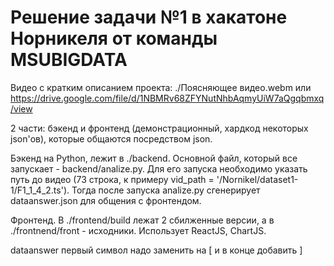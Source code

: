 # Решение задачи №1 в хакатоне Норникеля от команды MSUBIGDATA

Видео с кратким описанием проекта: ./Поясняющее видео.webm или https://drive.google.com/file/d/1NBMRv68ZFYNutNhbAqmyUiW7aQgqbmxq/view

2 части: бэкенд и фронтенд (демонстрационный, хардкод некоторых json'ов), которые общаются посредством json.

Бэкенд на Python, лежит в ./backend. Основной файл, который все запускает - backend/analize.py. Для его запуска необходимо указать путь до видео (73 строка, к примеру vid_path = '/Nornikel/dataset1-1/F1_1_4_2.ts'). Тогда после запуска analize.py сгенерирует dataanswer.json для общения с фронтендом.

Фронтенд. В ./frontend/build лежат 2 сбилженные версии, а в ./frontnend/front - исходники. Использует ReactJS, ChartJS. 

dataanswer первый символ надо заменить на [ и в конце добавить ]
